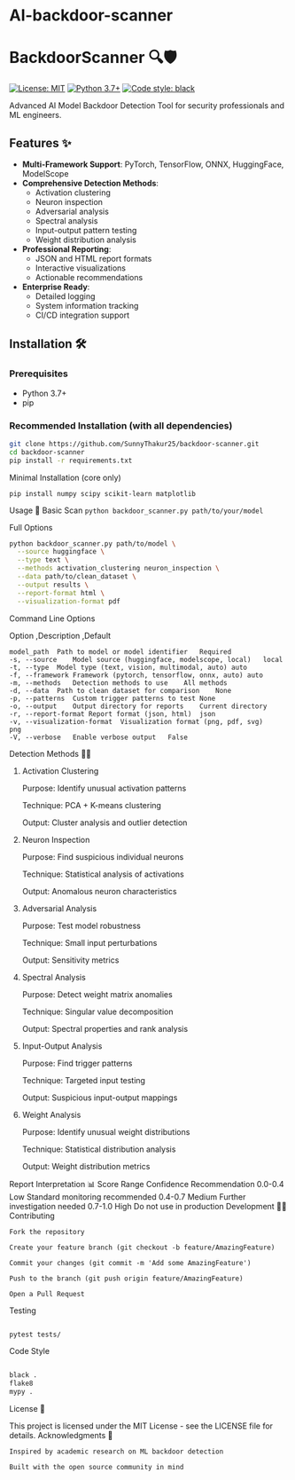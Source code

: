 # AI-backdoor-scanner

# BackdoorScanner 🔍🛡️

[![License: MIT](https://img.shields.io/badge/License-MIT-yellow.svg)](https://opensource.org/licenses/MIT)
[![Python 3.7+](https://img.shields.io/badge/python-3.7+-blue.svg)](https://www.python.org/downloads/)
[![Code style: black](https://img.shields.io/badge/code%20style-black-000000.svg)](https://github.com/psf/black)

Advanced AI Model Backdoor Detection Tool for security professionals and ML engineers.



## Features ✨

- **Multi-Framework Support**: PyTorch, TensorFlow, ONNX, HuggingFace, ModelScope
- **Comprehensive Detection Methods**:
  - Activation clustering
  - Neuron inspection
  - Adversarial analysis
  - Spectral analysis
  - Input-output pattern testing
  - Weight distribution analysis
- **Professional Reporting**:
  - JSON and HTML report formats
  - Interactive visualizations
  - Actionable recommendations
- **Enterprise Ready**:
  - Detailed logging
  - System information tracking
  - CI/CD integration support

## Installation 🛠️

### Prerequisites

- Python 3.7+
- pip

### Recommended Installation (with all dependencies)

```bash
git clone https://github.com/SunnyThakur25/backdoor-scanner.git
cd backdoor-scanner
pip install -r requirements.txt
```

Minimal Installation (core only)

`pip install numpy scipy scikit-learn matplotlib`

Usage 🚀
Basic Scan
`
python backdoor_scanner.py path/to/your/model
`

Full Options
```bash
python backdoor_scanner.py path/to/model \
  --source huggingface \
  --type text \
  --methods activation_clustering neuron_inspection \
  --data path/to/clean_dataset \
  --output results \
  --report-format html \
  --visualization-format pdf
```

Command Line Options


Option	,Description	,Default

```
model_path	Path to model or model identifier	Required
-s, --source	Model source (huggingface, modelscope, local)	local
-t, --type	Model type (text, vision, multimodal, auto)	auto
-f, --framework	Framework (pytorch, tensorflow, onnx, auto)	auto
-m, --methods	Detection methods to use	All methods
-d, --data	Path to clean dataset for comparison	None
-p, --patterns	Custom trigger patterns to test	None
-o, --output	Output directory for reports	Current directory
-r, --report-format	Report format (json, html)	json
-v, --visualization-format	Visualization format (png, pdf, svg)	png
-V, --verbose	Enable verbose output	False
```

Detection Methods 🕵️‍♂️
1. Activation Clustering

    Purpose: Identify unusual activation patterns

    Technique: PCA + K-means clustering

    Output: Cluster analysis and outlier detection

2. Neuron Inspection

    Purpose: Find suspicious individual neurons

    Technique: Statistical analysis of activations

    Output: Anomalous neuron characteristics

3. Adversarial Analysis

    Purpose: Test model robustness

    Technique: Small input perturbations

    Output: Sensitivity metrics

4. Spectral Analysis

    Purpose: Detect weight matrix anomalies

    Technique: Singular value decomposition

    Output: Spectral properties and rank analysis

5. Input-Output Analysis

    Purpose: Find trigger patterns

    Technique: Targeted input testing

    Output: Suspicious input-output mappings

6. Weight Analysis

    Purpose: Identify unusual weight distributions

    Technique: Statistical distribution analysis

    Output: Weight distribution metrics

Report Interpretation 📊
Score Range	Confidence	Recommendation
0.0-0.4	Low	Standard monitoring recommended
0.4-0.7	Medium	Further investigation needed
0.7-1.0	High	Do not use in production
Development 🧑‍💻
Contributing

    Fork the repository

    Create your feature branch (git checkout -b feature/AmazingFeature)

    Commit your changes (git commit -m 'Add some AmazingFeature')

    Push to the branch (git push origin feature/AmazingFeature)

    Open a Pull Request

Testing
```bash

pytest tests/
```
Code Style
```bash

black .
flake8
mypy .
```
License 📜

This project is licensed under the MIT License - see the LICENSE file for details.
Acknowledgments 🙏

    Inspired by academic research on ML backdoor detection

    Built with the open source community in mind

    
